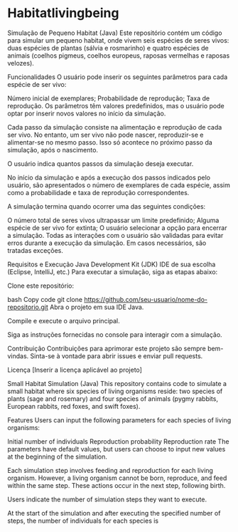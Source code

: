 # Habitatlivingbeing
Simulação de Pequeno Habitat (Java)
Este repositório contém um código para simular um pequeno habitat, onde vivem seis espécies de seres vivos: duas espécies de plantas (sálvia e rosmarinho) e quatro espécies de animais (coelhos pigmeus, coelhos europeus, raposas vermelhas e raposas velozes).

Funcionalidades
O usuário pode inserir os seguintes parâmetros para cada espécie de ser vivo:

Número inicial de exemplares;
Probabilidade de reprodução;
Taxa de reprodução.
Os parâmetros têm valores predefinidos, mas o usuário pode optar por inserir novos valores no início da simulação.

Cada passo da simulação consiste na alimentação e reprodução de cada ser vivo. No entanto, um ser vivo não pode nascer, reproduzir-se e alimentar-se no mesmo passo. Isso só acontece no próximo passo da simulação, após o nascimento.

O usuário indica quantos passos da simulação deseja executar.

No início da simulação e após a execução dos passos indicados pelo usuário, são apresentados o número de exemplares de cada espécie, assim como a probabilidade e taxa de reprodução correspondentes.

A simulação termina quando ocorrer uma das seguintes condições:

O número total de seres vivos ultrapassar um limite predefinido;
Alguma espécie de ser vivo for extinta;
O usuário selecionar a opção para encerrar a simulação.
Todas as interações com o usuário são validadas para evitar erros durante a execução da simulação. Em casos necessários, são tratadas exceções.

Requisitos e Execução
Java Development Kit (JDK)
IDE de sua escolha (Eclipse, IntelliJ, etc.)
Para executar a simulação, siga as etapas abaixo:

Clone este repositório:

bash
Copy code
git clone https://github.com/seu-usuario/nome-do-repositorio.git
Abra o projeto em sua IDE Java.

Compile e execute o arquivo principal.

Siga as instruções fornecidas no console para interagir com a simulação.

Contribuição
Contribuições para aprimorar este projeto são sempre bem-vindas. Sinta-se à vontade para abrir issues e enviar pull requests.

Licença
[Inserir a licença aplicável ao projeto]

Small Habitat Simulation (Java)
This repository contains code to simulate a small habitat where six species of living organisms reside: two species of plants (sage and rosemary) and four species of animals (pygmy rabbits, European rabbits, red foxes, and swift foxes).

Features
Users can input the following parameters for each species of living organisms:

Initial number of individuals
Reproduction probability
Reproduction rate
The parameters have default values, but users can choose to input new values at the beginning of the simulation.

Each simulation step involves feeding and reproduction for each living organism. However, a living organism cannot be born, reproduce, and feed within the same step. These actions occur in the next step, following birth.

Users indicate the number of simulation steps they want to execute.

At the start of the simulation and after executing the specified number of steps, the number of individuals for each species is
